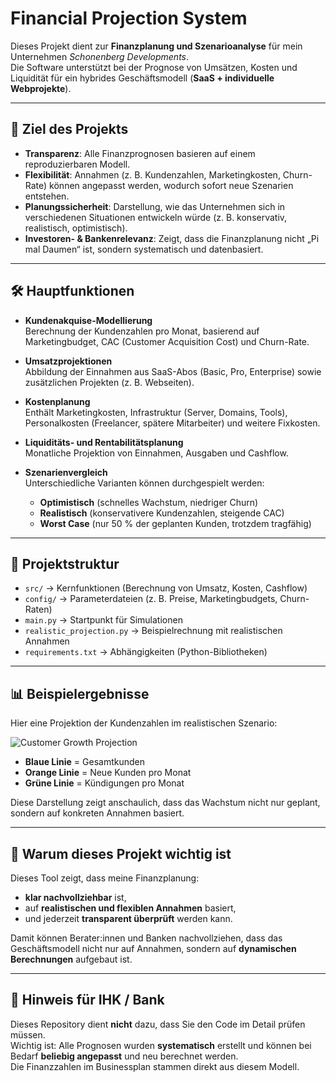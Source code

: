 # Financial Projection System

Dieses Projekt dient zur **Finanzplanung und Szenarioanalyse** für mein Unternehmen *Schonenberg Developments*.  
Die Software unterstützt bei der Prognose von Umsätzen, Kosten und Liquidität für ein hybrides Geschäftsmodell (**SaaS + individuelle Webprojekte**).

---

## 🎯 Ziel des Projekts
- **Transparenz**: Alle Finanzprognosen basieren auf einem reproduzierbaren Modell.  
- **Flexibilität**: Annahmen (z. B. Kundenzahlen, Marketingkosten, Churn-Rate) können angepasst werden, wodurch sofort neue Szenarien entstehen.  
- **Planungssicherheit**: Darstellung, wie das Unternehmen sich in verschiedenen Situationen entwickeln würde (z. B. konservativ, realistisch, optimistisch).  
- **Investoren- & Bankenrelevanz**: Zeigt, dass die Finanzplanung nicht „Pi mal Daumen“ ist, sondern systematisch und datenbasiert.  

---

## 🛠️ Hauptfunktionen
- **Kundenakquise-Modellierung**  
  Berechnung der Kundenzahlen pro Monat, basierend auf Marketingbudget, CAC (Customer Acquisition Cost) und Churn-Rate.  

- **Umsatzprojektionen**  
  Abbildung der Einnahmen aus SaaS-Abos (Basic, Pro, Enterprise) sowie zusätzlichen Projekten (z. B. Webseiten).  

- **Kostenplanung**  
  Enthält Marketingkosten, Infrastruktur (Server, Domains, Tools), Personalkosten (Freelancer, spätere Mitarbeiter) und weitere Fixkosten.  

- **Liquiditäts- und Rentabilitätsplanung**  
  Monatliche Projektion von Einnahmen, Ausgaben und Cashflow.  

- **Szenarienvergleich**  
  Unterschiedliche Varianten können durchgespielt werden:  
  - **Optimistisch** (schnelles Wachstum, niedriger Churn)  
  - **Realistisch** (konservativere Kundenzahlen, steigende CAC)  
  - **Worst Case** (nur 50 % der geplanten Kunden, trotzdem tragfähig)  

---

## 📂 Projektstruktur
- `src/` → Kernfunktionen (Berechnung von Umsatz, Kosten, Cashflow)  
- `config/` → Parameterdateien (z. B. Preise, Marketingbudgets, Churn-Raten)  
- `main.py` → Startpunkt für Simulationen  
- `realistic_projection.py` → Beispielrechnung mit realistischen Annahmen  
- `requirements.txt` → Abhängigkeiten (Python-Bibliotheken)  

---

## 📊 Beispielergebnisse

Hier eine Projektion der Kundenzahlen im realistischen Szenario:

![Customer Growth Projection](images/customer_projection_chart.png)

- **Blaue Linie** = Gesamtkunden  
- **Orange Linie** = Neue Kunden pro Monat  
- **Grüne Linie** = Kündigungen pro Monat  

Diese Darstellung zeigt anschaulich, dass das Wachstum nicht nur geplant, sondern auf konkreten Annahmen basiert.

---

## 🚀 Warum dieses Projekt wichtig ist
Dieses Tool zeigt, dass meine Finanzplanung:  
- **klar nachvollziehbar** ist,  
- auf **realistischen und flexiblen Annahmen** basiert,  
- und jederzeit **transparent überprüft** werden kann.  

Damit können Berater:innen und Banken nachvollziehen, dass das Geschäftsmodell nicht nur auf Annahmen, sondern auf **dynamischen Berechnungen** aufgebaut ist.

---

## 📎 Hinweis für IHK / Bank
Dieses Repository dient **nicht** dazu, dass Sie den Code im Detail prüfen müssen.  
Wichtig ist: Alle Prognosen wurden **systematisch** erstellt und können bei Bedarf **beliebig angepasst** und neu berechnet werden.  
Die Finanzzahlen im Businessplan stammen direkt aus diesem Modell.
